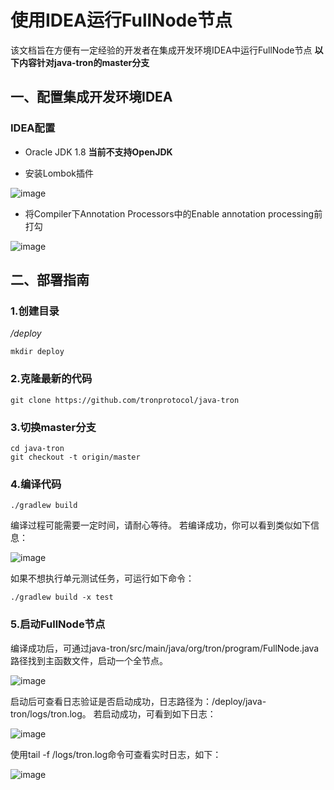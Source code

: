# 使用IDEA运行FullNode节点

该文档旨在方便有一定经验的开发者在集成开发环境IDEA中运行FullNode节点
**以下内容针对java-tron的master分支**

## 一、配置集成开发环境IDEA

### IDEA配置

- Oracle JDK 1.8 **当前不支持OpenJDK**

- 安装Lombok插件

![image](https://raw.githubusercontent.com/cathy-lishipu/documentation-zh/idea_instruction/images/lombok.png)

- 将Compiler下Annotation Processors中的Enable annotation processing前打勾

![image](https://raw.githubusercontent.com/cathy-lishipu/documentation-zh/idea_instruction/images/annnotation.png)

## 二、部署指南

### 1.创建目录

_/deploy_

```shell
mkdir deploy
```

### 2.克隆最新的代码

```shell
git clone https://github.com/tronprotocol/java-tron
```

### 3.切换master分支

```shell
cd java-tron
git checkout -t origin/master
```

### 4.编译代码

```shell
./gradlew build
```

编译过程可能需要一定时间，请耐心等待。
若编译成功，你可以看到类似如下信息：

![image](https://raw.githubusercontent.com/cathy-lishipu/documentation-zh/idea_instruction/images/build_success_test.png)

如果不想执行单元测试任务，可运行如下命令：

```shell
./gradlew build -x test
```

### 5.启动FullNode节点

编译成功后，可通过java-tron/src/main/java/org/tron/program/FullNode.java路径找到主函数文件，启动一个全节点。

![image](https://raw.githubusercontent.com/cathy-lishipu/documentation-zh/idea_instruction/images/start.png)

启动后可查看日志验证是否启动成功，日志路径为：/deploy/java-tron/logs/tron.log。
若启动成功，可看到如下日志：

![image](https://raw.githubusercontent.com/cathy-lishipu/documentation-zh/idea_instruction/images/start_success.png)

使用tail -f /logs/tron.log命令可查看实时日志，如下：

![image](https://raw.githubusercontent.com/cathy-lishipu/documentation-zh/idea_instruction/images/start_successed.png)
